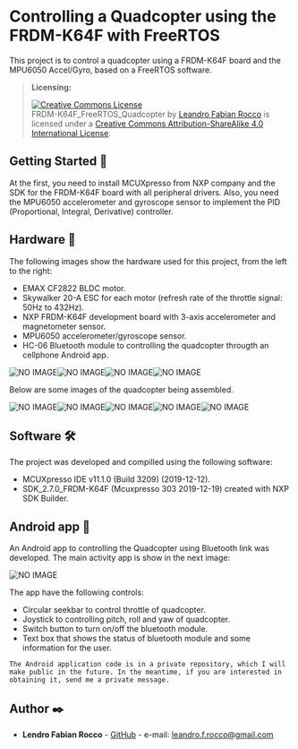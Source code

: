 # Controlling a Quadcopter using the FRDM-K64F with FreeRTOS 

This project is to control a quadcopter using a FRDM-K64F board and the MPU6050 Accel/Gyro, based on a FreeRTOS software.

> **Licensing:** 
> 
> <a rel="license" href="http://creativecommons.org/licenses/by-sa/4.0/"><img alt="Creative Commons License" style="border-width:0" src="https://i.creativecommons.org/l/by-sa/4.0/88x31.png" /></a><br /><span xmlns:dct="http://purl.org/dc/terms/" property="dct:title">FRDM-K64F_FreeRTOS_Quadcopter</span> by <a xmlns:cc="http://creativecommons.org/ns#" href="https://github.com/leandroGHsoft/Quadcopter" property="cc:attributionName" rel="cc:attributionURL">Leandro Fabian Rocco</a> is licensed under a <a rel="license" href="http://creativecommons.org/licenses/by-sa/4.0/">Creative Commons Attribution-ShareAlike 4.0 International License</a>.



## Getting Started 🚀

At the first, you need to install MCUXpresso from NXP company and the SDK for the FRDM-K64F board with all peripheral drivers. Also, you need the MPU6050 accelerometer and gyroscope sensor to implement the PID (Proportional, Integral, Derivative) controller.


## Hardware 🔧

The following images show the hardware used for this project, from the left to the right:

* EMAX CF2822 BLDC motor.
* Skywalker 20-A ESC for each motor (refresh rate of the throttle signal: 50Hz to 432Hz).
* NXP FRDM-K64F development board with 3-axis accelerometer and magnetometer sensor.
* MPU6050 accelerometer/gyroscope sensor.
* HC-06 Bluetooth module to controlling the quadcopter througth an cellphone Android app.


![NO IMAGE](https://github.com/leandroGHsoft/Quadcopter/blob/master/images/motor.jpg)![NO IMAGE](https://github.com/leandroGHsoft/Quadcopter/blob/master/images/esc.jpg)![NO IMAGE](https://github.com/leandroGHsoft/Quadcopter/blob/master/images/frdm-k64f.jpg)![NO IMAGE](https://github.com/leandroGHsoft/Quadcopter/blob/master/images/mpu6050.jpg)

Below are some images of the quadcopter being assembled.

![NO IMAGE](https://github.com/leandroGHsoft/Quadcopter/blob/master/images/quad1.jpg)![NO IMAGE](https://github.com/leandroGHsoft/Quadcopter/blob/master/images/quad2.jpg)![NO IMAGE](https://github.com/leandroGHsoft/Quadcopter/blob/master/images/quad3.jpg)![NO IMAGE](https://github.com/leandroGHsoft/Quadcopter/blob/master/images/quad4.jpg)![NO IMAGE](https://github.com/leandroGHsoft/Quadcopter/blob/master/images/quad5.jpg)



## Software 🛠️

The project was developed and compilled using the following software:

* MCUXpresso IDE v11.1.0 (Build 3209) (2019-12-12).
* SDK_2.7.0_FRDM-K64F (Mcuxpresso 303 2019-12-19) created with NXP SDK Builder.


## Android app :iphone:

An Android app to controlling the Quadcopter using Bluetooth link was developed. The main activity app is show in the next image:

![NO IMAGE](https://github.com/leandroGHsoft/Quadcopter/blob/master/images/app.png)

The app have the following controls:

* Circular seekbar to control throttle of quadcopter.
* Joystick to controlling pitch, roll and yaw of quadcopter.
* Switch button to turn on/off the bluetooth module.
* Text box that shows the status of bluetooth module and some information for the user.


```
The Android application code is in a private repository, which I will make public in the future. In the meantime, if you are interested in obtaining it, send me a private message.
```



## Author ✒️

* **Lendro Fabian Rocco** - [GitHub](https://github.com/leandroGHsoft) - e-mail: <leandro.f.rocco@gmail.com>




